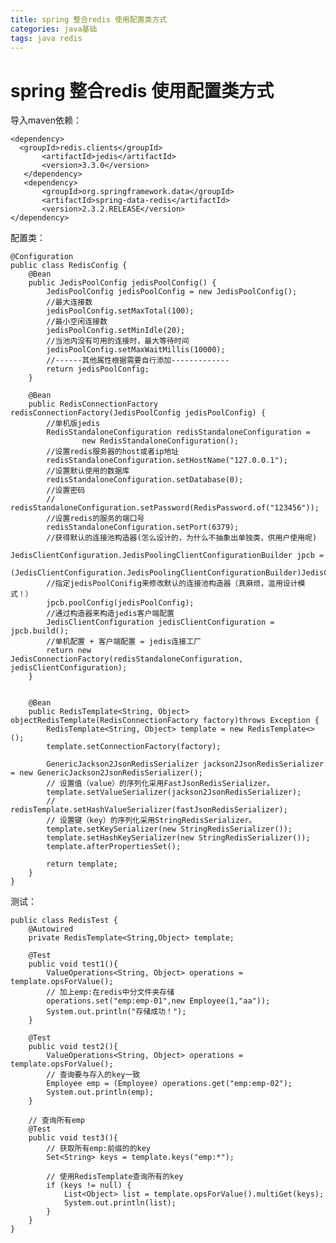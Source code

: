 ```yaml
---
title: spring 整合redis 使用配置类方式
categories: java基础
tags: java redis
---
```

# spring 整合redis 使用配置类方式

导入maven依赖：

    
    
    <dependency>
      <groupId>redis.clients</groupId>
           <artifactId>jedis</artifactId>
           <version>3.3.0</version>
       </dependency>
       <dependency>
           <groupId>org.springframework.data</groupId>
           <artifactId>spring-data-redis</artifactId>
           <version>2.3.2.RELEASE</version>
    </dependency>
    

配置类：

    
    
    @Configuration
    public class RedisConfig {
        @Bean
        public JedisPoolConfig jedisPoolConfig() {
            JedisPoolConfig jedisPoolConfig = new JedisPoolConfig();
            //最大连接数
            jedisPoolConfig.setMaxTotal(100);
            //最小空闲连接数
            jedisPoolConfig.setMinIdle(20);
            //当池内没有可用的连接时，最大等待时间
            jedisPoolConfig.setMaxWaitMillis(10000);
            //------其他属性根据需要自行添加-------------
            return jedisPoolConfig;
        }
    
        @Bean
        public RedisConnectionFactory redisConnectionFactory(JedisPoolConfig jedisPoolConfig) {
            //单机版jedis
            RedisStandaloneConfiguration redisStandaloneConfiguration =
                    new RedisStandaloneConfiguration();
            //设置redis服务器的host或者ip地址
            redisStandaloneConfiguration.setHostName("127.0.0.1");
            //设置默认使用的数据库
            redisStandaloneConfiguration.setDatabase(0);
            //设置密码
            // redisStandaloneConfiguration.setPassword(RedisPassword.of("123456"));
            //设置redis的服务的端口号
            redisStandaloneConfiguration.setPort(6379);
            //获得默认的连接池构造器(怎么设计的，为什么不抽象出单独类，供用户使用呢)
            JedisClientConfiguration.JedisPoolingClientConfigurationBuilder jpcb =
                    (JedisClientConfiguration.JedisPoolingClientConfigurationBuilder)JedisClientConfiguration.builder();
            //指定jedisPoolConifig来修改默认的连接池构造器（真麻烦，滥用设计模式！）
            jpcb.poolConfig(jedisPoolConfig);
            //通过构造器来构造jedis客户端配置
            JedisClientConfiguration jedisClientConfiguration = jpcb.build();
            //单机配置 + 客户端配置 = jedis连接工厂
            return new JedisConnectionFactory(redisStandaloneConfiguration, jedisClientConfiguration);
        }
    
    
        @Bean
        public RedisTemplate<String, Object> objectRedisTemplate(RedisConnectionFactory factory)throws Exception {
            RedisTemplate<String, Object> template = new RedisTemplate<>();
            template.setConnectionFactory(factory);
    
            GenericJackson2JsonRedisSerializer jackson2JsonRedisSerializer = new GenericJackson2JsonRedisSerializer();
            // 设置值（value）的序列化采用FastJsonRedisSerializer。
            template.setValueSerializer(jackson2JsonRedisSerializer);
            //        redisTemplate.setHashValueSerializer(fastJsonRedisSerializer);
            // 设置键（key）的序列化采用StringRedisSerializer。
            template.setKeySerializer(new StringRedisSerializer());
            template.setHashKeySerializer(new StringRedisSerializer());
            template.afterPropertiesSet();
    
            return template;
        }
    }
    

测试：

    
    
    public class RedisTest {
        @Autowired
        private RedisTemplate<String,Object> template;
    
        @Test
        public void test1(){
            ValueOperations<String, Object> operations = template.opsForValue();
            // 加上emp:在redis中分文件夹存储
            operations.set("emp:emp-01",new Employee(1,"aa"));
            System.out.println("存储成功！");
        }
    
        @Test
        public void test2(){
            ValueOperations<String, Object> operations = template.opsForValue();
            // 查询要与存入的key一致
            Employee emp = (Employee) operations.get("emp:emp-02");
            System.out.println(emp);
        }
    
    	// 查询所有emp
        @Test
        public void test3(){
        	// 获取所有emp:前缀的的key
            Set<String> keys = template.keys("emp:*");
            
            // 使用RedisTemplate查询所有的key
            if (keys != null) {
                List<Object> list = template.opsForValue().multiGet(keys);
                System.out.println(list);
            }
        }
    }
    
    

